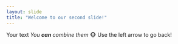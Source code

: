 ```yaml
---
layout: slide
title: "Welcome to our second slide!"
---
```

Your text _You **can** combine them_ 	:monkey_face:
Use the left arrow to go back!
